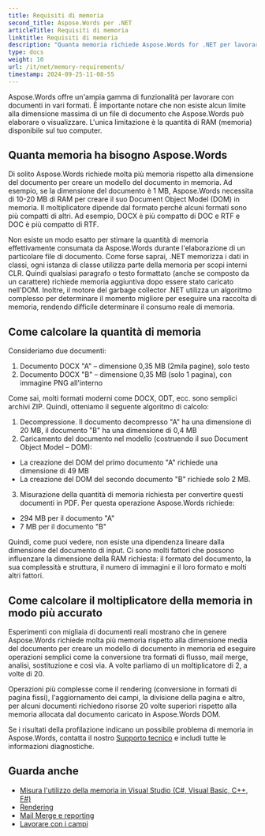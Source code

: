 ```yaml
---
title: Requisiti di memoria
second_title: Aspose.Words per .NET
articleTitle: Requisiti di memoria
linktitle: Requisiti di memoria
description: "Quanta memoria richiede Aspose.Words for .NET per lavorare con i documenti? Scopri i dettagli."
type: docs
weight: 10
url: /it/net/memory-requirements/
timestamp: 2024-09-25-11-08-55
---
```


Aspose.Words offre un'ampia gamma di funzionalità per lavorare con documenti in vari formati. È importante notare che non esiste alcun limite alla dimensione massima di un file di documento che Aspose.Words può elaborare o visualizzare. L'unica limitazione è la quantità di RAM (memoria) disponibile sul tuo computer.

## Quanta memoria ha bisogno Aspose.Words

Di solito Aspose.Words richiede molta più memoria rispetto alla dimensione del documento per creare un modello del documento in memoria. Ad esempio, se la dimensione del documento è 1 MB, Aspose.Words necessita di 10-20 MB di RAM per creare il suo Document Object Model (DOM) in memoria. Il moltiplicatore dipende dal formato perché alcuni formati sono più compatti di altri. Ad esempio, DOCX è più compatto di DOC e RTF e DOC è più compatto di RTF.

Non esiste un modo esatto per stimare la quantità di memoria effettivamente consumata da Aspose.Words durante l'elaborazione di un particolare file di documento. Come forse saprai, .NET memorizza i dati in classi, ogni istanza di classe utilizza parte della memoria per scopi interni CLR. Quindi qualsiasi paragrafo o testo formattato (anche se composto da un carattere) richiede memoria aggiuntiva dopo essere stato caricato nell'DOM. Inoltre, il motore del garbage collector .NET utilizza un algoritmo complesso per determinare il momento migliore per eseguire una raccolta di memoria, rendendo difficile determinare il consumo reale di memoria.

## Come calcolare la quantità di memoria

Consideriamo due documenti:

1. Documento DOCX "A" – dimensione 0,35 MB (2mila pagine), solo testo
2. Documento DOCX "B" – dimensione 0,35 MB (solo 1 pagina), con immagine PNG all'interno

Come sai, molti formati moderni come DOCX, ODT, ecc. sono semplici archivi ZIP. Quindi, otteniamo il seguente algoritmo di calcolo:
1. Decompressione. Il documento decompresso "A" ha una dimensione di 20 MB, il documento "B" ha una dimensione di 0,4 MB
2. Caricamento del documento nel modello (costruendo il suo Document Object Model – DOM):
* La creazione del DOM del primo documento "A" richiede una dimensione di 49 MB
* La creazione del DOM del secondo documento "B" richiede solo 2 MB.
3. Misurazione della quantità di memoria richiesta per convertire questi documenti in PDF. Per questa operazione Aspose.Words richiede:
  * 294 MB per il documento "A"
  * 7 MB per il documento "B"

Quindi, come puoi vedere, non esiste una dipendenza lineare dalla dimensione del documento di input. Ci sono molti fattori che possono influenzare la dimensione della RAM richiesta: il formato del documento, la sua complessità e struttura, il numero di immagini e il loro formato e molti altri fattori.

## Come calcolare il moltiplicatore della memoria in modo più accurato

Esperimenti con migliaia di documenti reali mostrano che in genere Aspose.Words richiede molta più memoria rispetto alla dimensione media del documento per creare un modello di documento in memoria ed eseguire operazioni semplici come la conversione tra formati di flusso, mail merge, analisi, sostituzione e così via. A volte parliamo di un moltiplicatore di 2, a volte di 20.

Operazioni più complesse come il rendering (conversione in formati di pagina fissi), l'aggiornamento dei campi, la divisione della pagina e altro, per alcuni documenti richiedono risorse 20 volte superiori rispetto alla memoria allocata dal documento caricato in Aspose.Words DOM.

Se i risultati della profilazione indicano un possibile problema di memoria in Aspose.Words, contatta il nostro [Supporto tecnico](/words/it/net/technical-support/) e includi tutte le informazioni diagnostiche.

## Guarda anche

* [Misura l'utilizzo della memoria in Visual Studio (C#, Visual Basic, C++, F#)](https://learn.microsoft.com/en-us/visualstudio/profiling/memory-usage?view=vs-2022)
* [Rendering](/words/it/net/rendering/)
* [Mail Merge e reporting](/words/net/mail-merge-and-reporting/)
* [Lavorare con i campi](/words/it/net/working-with-fields/)
